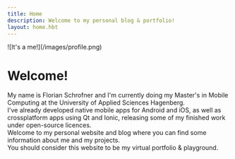 ```yaml
---
title: Home
description: Welcome to my personal blog & portfolio!
layout: home.hbt
---
```


<p/>
![It's a me!](/images/profile.png)

# Welcome!
My name is Florian Schrofner and I'm currently doing my Master's in Mobile Computing at the University of Applied Sciences Hagenberg.  
I've already developed native mobile apps for Android and iOS, as well as crossplatform apps using Qt and Ionic, releasing some of  my finished work under open-source licences.  
Welcome to my personal website and blog where you can find some information about me and my projects.  
You should consider this website to be my virtual portfolio & playground.  

<a href="https://www.facebook.com/florian.schrofner" target="_blank" class="icons">
  <i class="fa fa-facebook-square fa-3x" id="fb-icon"></i>
</a>
<a href="https://twitter.com/fschrofner" target="_blank" class="icons">
  <i class="fa fa-twitter-square fa-3x" id="tw-icon" style="margin-left:1rem"></i>
</a>
<a href="https://github.com/fschrofner" target="_blank" class="icons">
  <i class="fa fa-github-square fa-3x"  id="gh-icon" style="margin-left:1rem"></i>
</a>
